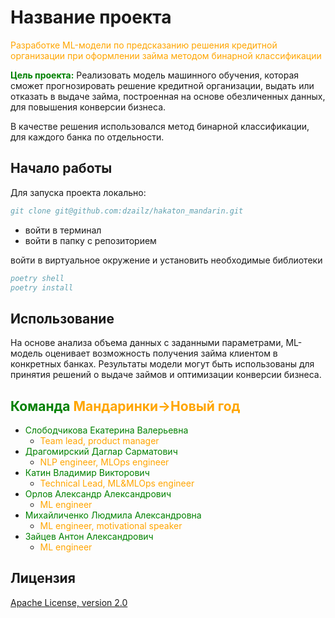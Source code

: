 # Название проекта
<span style="color:orange;">Разработке ML-модели по предсказанию решения кредитной организации при оформлении займа методом бинарной классификации</span>  

<span style="color:green;">**Цель проекта:**</span>
Реализовать модель машинного обучения, которая сможет прогнозировать решение кредитной организации, выдать или отказать в выдаче займа, построенная на основе обезличенных данных, для повышения конверсии бизнеса.

В качестве решения использовался метод бинарной классификации, для каждого банка по отдельности.

## Начало работы
Для запуска проекта локально: 
```bibtex 
git clone git@github.com:dzailz/hakaton_mandarin.git
```
- войти в терминал   
- войти в папку с репозиторием    

войти в виртуальное окружение и установить необходимые библиотеки
```bibtex 
poetry shell
poetry install  
```

## Использование
На основе анализа объема данных с заданными параметрами, ML-модель оценивает возможность получения займа клиентом в конкретных банках. Результаты модели могут быть использованы для принятия решений о выдаче займов и оптимизации конверсии бизнеса.


##  <span style="color:green;">Команда</span>  <span style="color:orange;">Мандаринки->Новый год</span>
- <span style="color:green;">Слободчикова Екатерина Валерьевна</span> 
  - <span style="color:orange;">Team lead, product manager</span>
- <span style="color:green;">Драгомирский Даглар Сарматович</span>  
  - <span style="color:orange;">NLP engineer, MLOps engineer</span>
- <span style="color:green;">Катин Владимир Викторович</span> 
  - <span style="color:orange;">Technical Lead, ML&MLOps engineer</span>
- <span style="color:green;">Орлов Александр Александрович</span> 
  - <span style="color:orange;">ML engineer</span>
- <span style="color:green;">Михайличенко Людмила Александровна</span>  
  - <span style="color:orange;">ML engineer, motivational speaker</span> 
- <span style="color:green;">Зайцев Антон Александрович</span> 
  - <span style="color:orange;">ML engineer</span> 

## Лицензия
[Apache License, version 2.0](https://www.apache.org/licenses/LICENSE-2.0.html)
